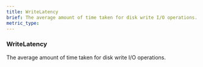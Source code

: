 ```yaml
---
title: WriteLatency
brief: The average amount of time taken for disk write I/O operations.
metric_type:
---
```

### WriteLatency

The average amount of time taken for disk write I/O operations.
